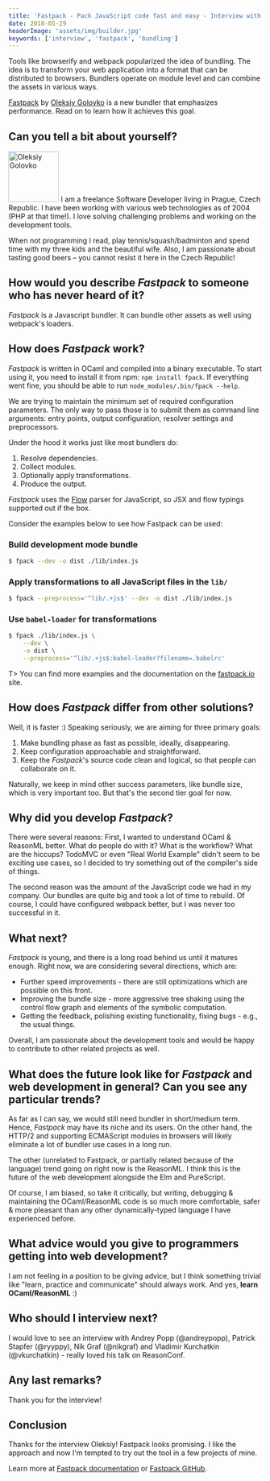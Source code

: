 ```yaml
---
title: 'Fastpack - Pack JavaScript code fast and easy - Interview with Oleksiy Golovko'
date: 2018-05-29
headerImage: 'assets/img/builder.jpg'
keywords: ['interview', 'fastpack', 'bundling']
---
```


Tools like browserify and webpack popularized the idea of bundling. The idea is to transform your web application into a format that can be distributed to browsers. Bundlers operate on module level and can combine the assets in various ways.

[Fastpack](http://fastpack.io/) by  [Oleksiy Golovko](https://twitter.com/zindelzindel) is a new bundler that emphasizes performance. Read on to learn how it achieves this goal.

## Can you tell a bit about yourself?

<p>
<span class="author">
  <img src="https://www.gravatar.com/avatar/8aa7fdc0b430eeed5724622e86a40c12?s=200" alt="Oleksiy Golovko" class="author" width="100" height="100" />
</span>
I am a freelance Software Developer living in Prague, Czech Republic. I have been working with various web technologies as of 2004 (PHP at that time!). I love solving challenging problems and working on the development tools.</p>

When not programming I read, play tennis/squash/badminton and spend time with my three kids and the beautiful wife. Also, I am passionate about tasting good beers – you cannot resist it here in the Czech Republic!

## How would you describe *Fastpack* to someone who has never heard of it?

*Fastpack* is a Javascript bundler. It can bundle other assets as well using webpack's loaders.

## How does *Fastpack* work?

*Fastpack* is written in OCaml and compiled into a binary executable. To start using it, you need to install it from npm: `npm install fpack`. If everything went fine, you should be able to run `node_modules/.bin/fpack --help`.

We are trying to maintain the minimum set of required configuration parameters. The only way to pass those is to submit them as command line arguments: entry points, output configuration, resolver settings and preprocessors.

Under the hood it works just like most bundlers do:

1. Resolve dependencies.
2. Collect modules.
3. Optionally apply transformations.
4. Produce the output.

*Fastpack* uses the [Flow](https://github.com/facebook/flow/) parser for JavaScript, so JSX and flow typings supported out if the box.

Consider the examples below to see how Fastpack can be used:

### Build development mode bundle

```bash
$ fpack --dev -o dist ./lib/index.js
```

### Apply transformations to all JavaScript files in the `lib/`

```bash
$ fpack --preprocess='^lib/.+js$' --dev -o dist ./lib/index.js
```

### Use `babel-loader` for transformations

```bash
$ fpack ./lib/index.js \
    --dev \
    -o dist \
    --preprocess='^lib/.+js$:babel-loader?filename=.babelrc'
```

T> You can find more examples and the documentation on the [fastpack.io](http://fastpack.io) site.

## How does *Fastpack* differ from other solutions?

Well, it is faster :) Speaking seriously, we are aiming for three primary goals:

1. Make bundling phase as fast as possible, ideally, disappearing.
2. Keep configuration approachable and straightforward.
3. Keep the *Fastpack*'s source code clean and logical, so that people can collaborate on it.

Naturally, we keep in mind other success parameters, like bundle size, which is very important too. But that's the second tier goal for now.

## Why did you develop *Fastpack*?

There were several reasons: First, I wanted to understand OCaml & ReasonML better. What do people do with it? What is the workflow? What are the hiccups? TodoMVC or even "Real World Example" didn't seem to be exciting use cases, so I decided to try something out of the compiler's side of things.

The second reason was the amount of the JavaScript code we had in my company. Our bundles are quite big and took a lot of time to rebuild. Of course, I could have configured webpack better, but I was never too successful in it.

## What next?

*Fastpack* is young, and there is a long road behind us until it matures enough. Right now, we are considering several directions, which are:

* Further speed improvements - there are still optimizations which are possible on this front.
* Improving the bundle size - more aggressive tree shaking using the control flow graph and elements of the symbolic computation.
* Getting the feedback, polishing existing functionality, fixing bugs - e.g., the usual things.

Overall, I am passionate about the development tools and would be happy to contribute to other related projects as well.

## What does the future look like for *Fastpack* and web development in general? Can you see any particular trends?

As far as I can say, we would still need bundler in short/medium term. Hence, *Fastpack* may have its niche and its users. On the other hand, the HTTP/2 and supporting ECMAScript modules in browsers will likely eliminate a lot of bundler use cases in a long run.

The other (unrelated to Fastpack, or partially related because of the language) trend going on right now is the ReasonML. I think this is the future of the web development alongside the Elm and PureScript.

Of course, I am biased, so take it critically, but writing, debugging & maintaining the OCaml/ReasonML code is so much more comfortable, safer & more pleasant than any other dynamically-typed language I have experienced before.

## What advice would you give to programmers getting into web development?

I am not feeling in a position to be giving advice, but I think something trivial like "learn, practice and communicate" should always work. And yes, **learn OCaml/ReasonML** :)

## Who should I interview next?

I would love to see an interview with Andrey Popp (@andreypopp), Patrick Stapfer (@ryyppy), Nik Graf (@nikgraf) and Vladimir Kurchatkin (@vkurchatkin) - really loved his talk on ReasonConf.

## Any last remarks?

Thank you for the interview!

## Conclusion

Thanks for the interview Oleksiy! Fastpack looks promising. I like the approach and now I'm tempted to try out the tool in a few projects of mine.

Learn more at [Fastpack documentation](http://fastpack.io/) or [Fastpack GitHub](https://github.com/fastpack/fastpack).
